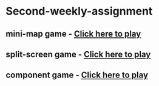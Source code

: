 # Second-weekly-assignment
## mini-map game - [Click here to play](https://videogameteam3.itch.io/mini-map)
## split-screen game - [Click here to play](https://videogameteam3.itch.io/split-screen)
## component game - [Click here to play](https://videogameteam3.itch.io/component)
